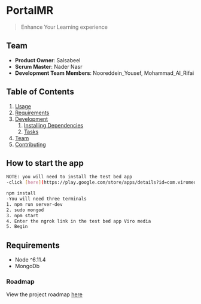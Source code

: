# PortalMR

> Enhance Your Learning experience

## Team

  - __Product Owner__: Salsabeel
  - __Scrum Master__: Nader Nasr
  - __Development Team Members__: Nooreddein_Yousef, Mohammad_Al_Rifai

## Table of Contents

1. [Usage](#Usage)
1. [Requirements](#requirements)
1. [Development](#development)
    1. [Installing Dependencies](#installing-dependencies)
    1. [Tasks](#tasks)
1. [Team](#team)
1. [Contributing](#contributing)

## How to start the app
```sh
NOTE: you will need to install the test bed app
-click [here](https://play.google.com/store/apps/details?id=com.viromedia.viromedia) to install
```
```sh
npm install
-You will need three terminals
1. npm run server-dev
2. sudo mongod
3. npm start
4. Enter the ngrok link in the test bed app Viro media
5. Begin
```

## Requirements

- Node ^6.11.4
- MongoDb

### Roadmap

View the project roadmap [here](https://waffle.io/GettCreative/Portal)
